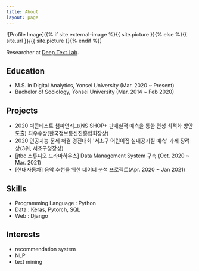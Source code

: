 ```yaml
---
title: About
layout: page
---
```

![Profile Image]({% if site.external-image %}{{ site.picture }}{% else %}{{ site.url }}/{{ site.picture }}{% endif %})

Researcher at [Deep Text Lab](http://deeptext.yonsei.ac.kr).

<h2>Education</h2>

<ul class="education-list">
	<li>M.S. in Digital Analytics, Yonsei University (Mar. 2020 ~ Present)</li>
	<li>Bachelor of Sociology, Yonsei University (Mar. 2014 ~ Feb 2020) </li>
</ul>

<h2>Projects</h2>

<ul class="project-list">
	<li>2020 빅콘테스트 챔피언리그(NS SHOP+ 판매실적 예측을 통한 편성 최적화 방안 도출) 최우수상(한국정보통신진흥협회장상)</li>
	<li>2020 인공지능 문제 해결 경진대회 '서초구 어린이집 실내공기질 예측' 과제 장려상(3위, 서초구청장상)</li>
	<li>[jtbc 스튜디오 드라마하우스] Data Management System 구축 (Oct. 2020 ~ Mar. 2021)</li>
	<li>[현대자동차] 음악 추천을 위한 데이터 분석 프로젝트(Apr. 2020 ~ Jan 2021)</li>
</ul>

<h2>Skills</h2>

<ul class="skill-list">
	<li>Programming Language : Python</li>
	<li>Data : Keras, Pytorch, SQL</li>
	<li>Web : Django</li>
</ul>

<h2>Interests</h2>

<ul class="interest-list">
	<li>recommendation system</li>
	<li>NLP</li>
	<li>text mining</li>
</ul>

